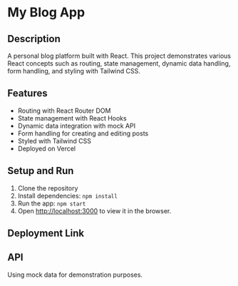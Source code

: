 # My Blog App

## Description
A personal blog platform built with React. This project demonstrates various React concepts such as routing, state management, dynamic data handling, form handling, and styling with Tailwind CSS.

## Features
- Routing with React Router DOM
- State management with React Hooks
- Dynamic data integration with mock API
- Form handling for creating and editing posts
- Styled with Tailwind CSS
- Deployed on Vercel

## Setup and Run
1. Clone the repository
2. Install dependencies: `npm install`
3. Run the app: `npm start`
4. Open [http://localhost:3000](http://localhost:3000) to view it in the browser.

## Deployment Link


## API
Using mock data for demonstration purposes.

